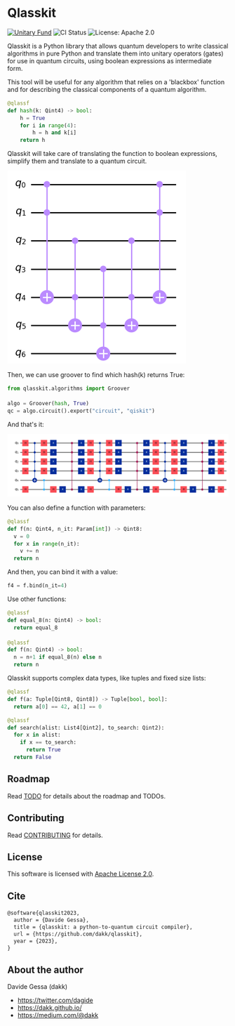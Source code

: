 # Qlasskit

[![Unitary Fund](https://img.shields.io/badge/supported_by-Unitary_Fund-ffff00.svg)](https://unitary.fund)
![CI Status](https://github.com/dakk/qlasskit/actions/workflows/ci.yaml/badge.svg)
![License: Apache 2.0](https://img.shields.io/badge/license-Apache_2.0-blue)


Qlasskit is a Python library that allows quantum developers to write classical algorithms in pure Python and translate them into unitary operators (gates) for use in quantum circuits, using boolean expressions as intermediate form.

This tool will be useful for any algorithm that relies on a 'blackbox' function and for describing the classical components of a quantum algorithm.



```python
@qlassf
def hash(k: Qint4) -> bool:
    h = True
    for i in range(4):
        h = h and k[i]
    return h
```

Qlasskit will take care of translating the function to boolean expressions, simplify them and
translate to a quantum circuit.

![Groover](docs/source/_images/hash_circ.png?raw=true)

Then, we can use groover to find which hash(k) returns True:

```python
from qlasskit.algorithms import Groover

algo = Groover(hash, True)
qc = algo.circuit().export("circuit", "qiskit")
```

And that's it:

![Groover](docs/source/_images/grover_circ.png?raw=true)


You can also define a function with parameters:
```python
@qlassf
def f(n: Qint4, n_it: Param[int]) -> Qint8:
  v = 0
  for x in range(n_it):
    v += n
  return n     
```

And then, you can bind it with a value:
```python
f4 = f.bind(n_it=4)
```

Use other functions:

```python
@qlassf
def equal_8(n: Qint4) -> bool:
  return equal_8

@qlassf
def f(n: Qint4) -> bool:
  n = n+1 if equal_8(n) else n
  return n
```

Qlasskit supports complex data types, like tuples and fixed size lists:

```python
@qlassf
def f(a: Tuple[Qint8, Qint8]) -> Tuple[bool, bool]:
  return a[0] == 42, a[1] == 0
```

```python
@qlassf
def search(alist: List4[Qint2], to_search: Qint2):
  for x in alist:
    if x == to_search:
      return True
  return False
```


## Roadmap

Read [TODO](TODO.md) for details about the roadmap and TODOs.

## Contributing

Read [CONTRIBUTING](CONTRIBUTING.md) for details.

## License

This software is licensed with [Apache License 2.0](LICENSE).


## Cite

```
@software{qlasskit2023,
  author = {Davide Gessa},
  title = {qlasskit: a python-to-quantum circuit compiler},
  url = {https://github.com/dakk/qlasskit},
  year = {2023},
}
```

## About the author

Davide Gessa (dakk)
- https://twitter.com/dagide
- https://dakk.github.io/
- https://medium.com/@dakk